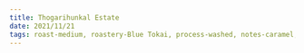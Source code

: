 ```yaml
---
title: Thogarihunkal Estate
date: 2021/11/21
tags: roast-medium, roastery-Blue Tokai, process-washed, notes-caramel, notes-sweet lime, notes-green grapes, rating-TBD
---
```

